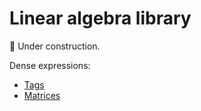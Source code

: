 # Linear algebra library

:construction: Under construction.

Dense expressions:

* [Tags](dense/tags.md)
* [Matrices](dense/matrices.md)
